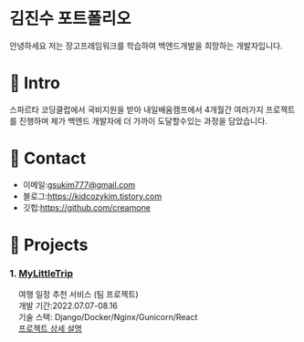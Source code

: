 # 김진수 포트폴리오

안녕하세요 저는 장고프레임워크를 학습하여 백엔드개발을 희망하는 개발자입니다.

# 📌 Intro

스파르타 코딩클럽에서 국비지원을 받아 내일배움캠프에서 4개월간 여러가지 프로젝트를 진행하며 제가 백엔드 개발자에 더 가까이 도달할수있는 과정을 담았습니다.

# 📌 Contact
- 이메일:gsukim777@gmail.com
- 블로그:https://kidcozykim.tistory.com
- 깃헙:https://github.com/creamone

# 📌 Projects

###   1. [MyLittleTrip](https://github.com/creamone/MyLittelTrip_backend)

&nbsp; &nbsp; 여행 일정 추천 서비스 (팀 프로젝트)
<br/>
&nbsp; &nbsp; 개발 기간:2022.07.07-08.16
<br/>
&nbsp; &nbsp; 기술 스택: Django/Docker/Nginx/Gunicorn/React
<br/>
&nbsp; &nbsp; [프로젝트 상세 설명](https://kidcozykim.tistory.com/84)
